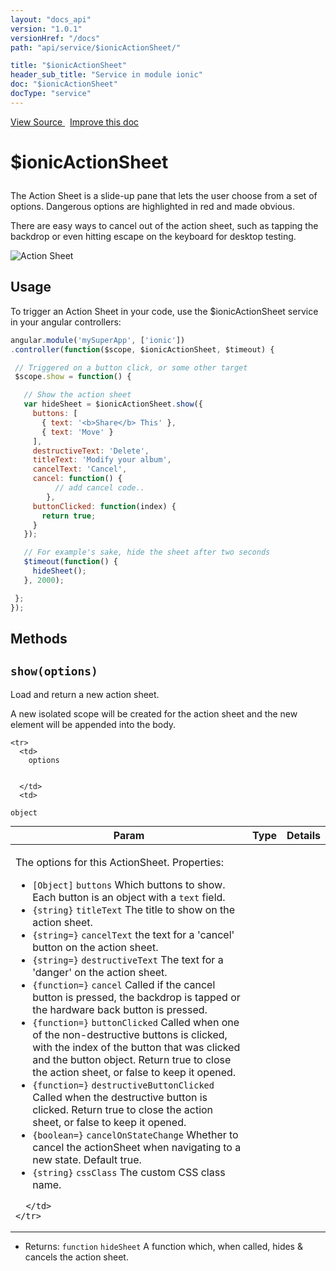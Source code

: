 ```yaml
---
layout: "docs_api"
version: "1.0.1"
versionHref: "/docs"
path: "api/service/$ionicActionSheet/"

title: "$ionicActionSheet"
header_sub_title: "Service in module ionic"
doc: "$ionicActionSheet"
docType: "service"
---
```


<div class="improve-docs">
  <a href='https://github.com/driftyco/ionic-v1/blob/master/js/angular/service/actionSheet.js#L1'>
    View Source
  </a>
  &nbsp;
  <a href='http://github.com/driftyco/ionic/edit/master/js/angular/service/actionSheet.js#L1'>
    Improve this doc
  </a>
</div>




<h1 class="api-title">

  $ionicActionSheet



</h1>





The Action Sheet is a slide-up pane that lets the user choose from a set of options.
Dangerous options are highlighted in red and made obvious.

There are easy ways to cancel out of the action sheet, such as tapping the backdrop or even
hitting escape on the keyboard for desktop testing.

![Action Sheet](http://ionicframework.com.s3.amazonaws.com/docs/controllers/actionSheet.gif)









## Usage
To trigger an Action Sheet in your code, use the $ionicActionSheet service in your angular controllers:

```js
angular.module('mySuperApp', ['ionic'])
.controller(function($scope, $ionicActionSheet, $timeout) {

 // Triggered on a button click, or some other target
 $scope.show = function() {

   // Show the action sheet
   var hideSheet = $ionicActionSheet.show({
     buttons: [
       { text: '<b>Share</b> This' },
       { text: 'Move' }
     ],
     destructiveText: 'Delete',
     titleText: 'Modify your album',
     cancelText: 'Cancel',
     cancel: function() {
          // add cancel code..
        },
     buttonClicked: function(index) {
       return true;
     }
   });

   // For example's sake, hide the sheet after two seconds
   $timeout(function() {
     hideSheet();
   }, 2000);

 };
});
```


  

  
## Methods

<div id="show"></div>
<h2>
  <code>show(options)</code>

</h2>

Load and return a new action sheet.

A new isolated scope will be created for the
action sheet and the new element will be appended into the body.



<table class="table" style="margin:0;">
  <thead>
    <tr>
      <th>Param</th>
      <th>Type</th>
      <th>Details</th>
    </tr>
  </thead>
  <tbody>
    
    <tr>
      <td>
        options
        
        
      </td>
      <td>
        
  <code>object</code>
      </td>
      <td>
        <p>The options for this ActionSheet. Properties:</p>
<ul>
<li><code>[Object]</code> <code>buttons</code> Which buttons to show.  Each button is an object with a <code>text</code> field.</li>
<li><code>{string}</code> <code>titleText</code> The title to show on the action sheet.</li>
<li><code>{string=}</code> <code>cancelText</code> the text for a &#39;cancel&#39; button on the action sheet.</li>
<li><code>{string=}</code> <code>destructiveText</code> The text for a &#39;danger&#39; on the action sheet.</li>
<li><code>{function=}</code> <code>cancel</code> Called if the cancel button is pressed, the backdrop is tapped or
 the hardware back button is pressed.</li>
<li><code>{function=}</code> <code>buttonClicked</code> Called when one of the non-destructive buttons is clicked,
 with the index of the button that was clicked and the button object. Return true to close
 the action sheet, or false to keep it opened.</li>
<li><code>{function=}</code> <code>destructiveButtonClicked</code> Called when the destructive button is clicked.
 Return true to close the action sheet, or false to keep it opened.</li>
<li><code>{boolean=}</code> <code>cancelOnStateChange</code> Whether to cancel the actionSheet when navigating
to a new state.  Default true.</li>
<li><code>{string}</code> <code>cssClass</code> The custom CSS class name.</li>
</ul>

        
      </td>
    </tr>
    
  </tbody>
</table>






* Returns: 
  <code>function</code> `hideSheet` A function which, when called, hides & cancels the action sheet.



  
  






